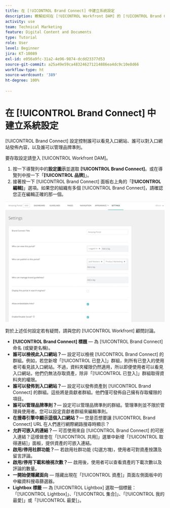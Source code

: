 ```yaml
---
title: 在 [!UICONTROL Brand Connect] 中建立系統設定
description: 瞭解如何在 [!UICONTROL Workfront DAM] 的 [!UICONTROL Brand Connect] 中建立系統設定。
activity: use
team: Technical Marketing
feature: Digital Content and Documents
type: Tutorial
role: User
level: Beginner
jira: KT-10089
exl-id: e056a9fc-31a2-4e96-9874-dcdd23377d53
source-git-commit: a25a49e59ca483246271214886ea4dc9c10e8d66
workflow-type: ht
source-wordcount: '389'
ht-degree: 100%

---
```


# 在 [!UICONTROL Brand Connect] 中建立系統設定

[!UICONTROL Brand Connect] 設定控制誰可以看見入口網站、誰可以對入口網站發佈內容，以及誰可以管理品牌準則。

要存取設定請登入 [!UICONTROL Workfront DAM]。

1. 按一下導覽列中的&#x200B;**設定圖示**&#x200B;並選取 **[!UICONTROL Brand Connect]**。或在導覽列中按一下「**[!UICONTROL 品牌]**」。
1. 接著按一下 [!UICONTROL Brand Connect] 面板右上角的「**[!UICONTROL 編輯]**」選項。如果您的組織有多個 [!UICONTROL Brand Connect]，請確認您正在編輯正確的那一個。

![Brand Connect 設定面板的螢幕擷圖](assets/01-brand-portal-settings.png)

對於上述任何設定若有疑問，請與您的 [!UICONTROL Workfront] 顧問討論。

* **[!UICONTROL Brand Connect] 標題** — 為 [!UICONTROL Brand Connect] 命名 (或變更名稱)。
* **誰可以檢視此入口網站？**— 設定可以檢視 [!UICONTROL Brand Connect] 的群組。例如，若您新增「[!UICONTROL 已登入]」群組，則所有已登入的使用者可看見該入口網站。不過，資料夾權限仍然適用，所以即便使用者可以看見入口網站，他們仍無法存取資產，除非「[!UICONTROL 已登入]」群組取得資料夾的權限。
* **誰可以發佈到入口網站？**— 設定可以發佈資產到 [!UICONTROL Brand Connect] 的群組。這些將是貢獻者群組。他們僅可發佈自己擁有存取權限的項目。
* **誰可以管理品牌準則？**— 設定可以管理品牌準則的群組。管理準則並不限於管理員使用者。您可以設定貢獻者群組來編輯準則。
* **在搜尋引擎中顯示這個入口網站？**— 您是否想要讓 [!UICONTROL Brand Connect] URL 在人們進行網際網路搜尋時顯示？
* **允許可嵌入的連結？**— 可否使用來自 [!UICONTROL Brand Connect] 的可嵌入連結？這樣做會在「[!UICONTROL 共用]」選單中新增「[!UICONTROL 取得連結]」面板，提供資產的可嵌入連結。
* **啟用/停用社群功能？**— 若啟用社群功能 (勾選方塊)，使用者可對資產按讚及留言評論。
* **啟用/停用下載和檢視次數？**— 啟用後，使用者可以查看資產的下載次數以及評論的數量。
* **一開始便隱藏面向** — 隱藏出現在「[!UICONTROL 資產]」頁面左側面板中的中繼資料搜尋篩選器。
* **Lightbox 標籤** — 為 [!UICONTROL Lightbox] 選取一個標籤：「[!UICONTROL Lightbox]」、「[!UICONTROL 集合]」、「[!UICONTROL 我的最愛]」或「[!UICONTROL 最愛]」。
